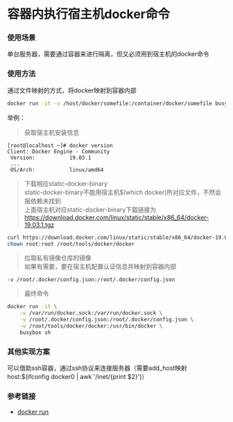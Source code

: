 # 容器内执行宿主机docker命令

### 使用场景
单台服务器，需要通过容器来进行隔离，但又必须用到宿主机的docker命令

### 使用方法
通过文件映射的方式，将docker映射到容器内部
```bash
docker run -it -v /host/docker/somefile:/container/docker/somefile busybox sh
```

举例：
> 获取宿主机安装信息
```
[root@localhost ~]# docker version
Client: Docker Engine - Community
 Version:           19.03.1
 ...
 OS/Arch:           linux/amd64
```

> 下载相应static-docker-binary<br />
> static-docker-binary不能用宿主机$(which docker)所对应文件，不然会报依赖未找到<br />
上面宿主机对应static-docker-binary下载链接为<br />
https://download.docker.com/linux/static/stable/x86_64/docker-19.03.1.tgz
```bash
curl https://download.docker.com/linux/static/stable/x86_64/docker-19.03.1.tgz | tar -zx -C /root/tools
chown root:root /root/tools/docker/docker
```

> 拉取私有镜像仓库的镜像<br />
> 如果有需要，要在宿主机配置认证信息并映射到容器内部
```
-v /root/.docker/config.json:/root/.docker/config.json
```

> 最终命令
```bash
docker run -it \
    -v /var/run/docker.sock:/var/run/docker.sock \
    -v /root/.docker/config.json:/root/.docker/config.json \
    -v /root/tools/docker/docker:/usr/bin/docker \
    busybox sh
```

### 其他实现方案
可以借助ssh容器，通过ssh协议来连接服务器（需要add_host映射host:$(ifconfig docker0 | awk '/inet/{print $2}')）

### 参考链接

- [docker run](https://docs.docker.com/engine/reference/commandline/run/)
